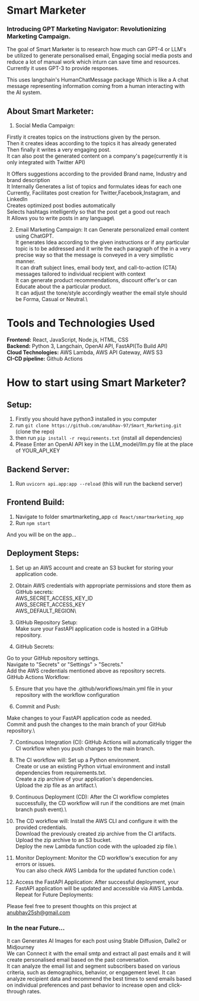 # Smart Marketer
### Introducing GPT Marketing Navigator: Revolutionizing Marketing Campaign.

The goal of Smart Marketer is to research how much can GPT-4 or LLM's be utilized to generate personalised email, Engaging social media posts and reduce a lot of manual work which inturn can save time and resources. Currently it uses GPT-3 to provide responses.

This uses langchain's HumanChatMessage package Which is like a A chat message representing information coming from a human interacting with the AI system.

## About Smart Marketer:

1. Social Media Campaign:

Firstly it creates topics on the instructions given by the person.\
Then it creates ideas according to the topics it has already generated\
Then finally it writes a very engaging post.\
It can also post the generated content on a company's page(currently it is only integrated with Twitter API)

It Offers suggestions according to the provided Brand name, Industry and brand description\
It Internally Generates a list of topics and formulates ideas for each one\
Currently, Facilitates post creation for Twitter,Facebook,Instagram, and LinkedIn\
Creates optimized post bodies automatically\
Selects hashtags intelligently so that the post get a good out reach\
It Allows you to write posts in any language\


2. Email Marketing Campaign:
It can Generate personalized email content using ChatGPT.\
It generates Idea according to the given instructions or if any particular topic is to be addressed and it write the each paragraph of the in a very precise way so that the message is conveyed in a very simplistic manner.\
It can draft subject lines, email body text, and call-to-action (CTA) messages tailored to individual recipient with context\
It can generate product recommendations, discount offer's or can Educate about the a particular product.\
It can adjust the tone/style accordingly weather the email style should be Forma, Casual or Neutral.\

# Tools and Technologies Used

**Frontend:** React, JavaScript, Node.js, HTML, CSS\
**Backend:** Python 3, Langchain, OpenAI API, FastAPI(To Build API)\
**Cloud Technologies:** AWS Lambda, AWS API Gateway, AWS S3\
**CI-CD pipeline:** Github Actions <br />

# How to start using Smart Marketer?
## Setup:
1. Firstly you should have python3 installed in you computer
2. run `git clone https://github.com/anubhav-97/Smart_Marketing.git` (clone the repo)
2. then run `pip install -r requirements.txt` (install all dependencies)
3. Please Enter an OpenAI API key in the LLM_model/llm.py file at the place of YOUR_API_KEY

## Backend Server:
1. Run `uvicorn api.app:app --reload` (this will run the backend server)

## Frontend Build:
1. Navigate to folder smartmarketing_app `cd React/smartmarketing_app`
2. Run `npm start` 

And you will be on the app...

## Deployment Steps:
1. Set up an AWS account and create an S3 bucket for storing your application code.

2. Obtain AWS credentials with appropriate permissions and store them as GitHub secrets:\
AWS_SECRET_ACCESS_KEY_ID\
AWS_SECRET_ACCESS_KEY\
AWS_DEFAULT_REGION\

3. GitHub Repository Setup:\
Make sure your FastAPI application code is hosted in a GitHub repository.

4. GitHub Secrets:

Go to your GitHub repository settings.\
Navigate to "Secrets" or "Settings" > "Secrets."\
Add the AWS credentials mentioned above as repository secrets.\
GitHub Actions Workflow:

5. Ensure that you have the .github/workflows/main.yml file in your repository with the workflow configuration 

6. Commit and Push:

Make changes to your FastAPI application code as needed.\
Commit and push the changes to the main branch of your GitHub repository.\

7. Continuous Integration (CI):
GitHub Actions will automatically trigger the CI workflow when you push changes to the main branch.

8. The CI workflow will:
Set up a Python environment.\
Create or use an existing Python virtual environment and install dependencies from requirements.txt.\
Create a zip archive of your application's dependencies.\
Upload the zip file as an artifact.\

9. Continuous Deployment (CD):
After the CI workflow completes successfully, the CD workflow will run if the conditions are met (main branch push event).\

10. The CD workflow will:
Install the AWS CLI and configure it with the provided credentials.\
Download the previously created zip archive from the CI artifacts.\
Upload the zip archive to an S3 bucket.\
Deploy the new Lambda function code with the uploaded zip file.\

11. Monitor Deployment:
Monitor the CD workflow's execution for any errors or issues.\
You can also check AWS Lambda for the updated function code.\

12. Access the FastAPI Application:
After successful deployment, your FastAPI application will be updated and accessible via AWS Lambda.
Repeat for Future Deployments:

Please feel free to present thoughts on this project at anubhav25sh@gmail.com

### In the near Future...
It can Generates AI Images for each post using Stable Diffusion, Dalle2 or Midjourney\
We can Connect it with the email smtp and extract all past emails and it will create personalised email based on the past conversation.\
It can analyze the email list and segment subscribers based on various criteria, such as demographics, behavior, or engagement level.
It can analyze recipient data and recommend the best times to send emails based on individual preferences and past behavior to increase open and click-through rates.